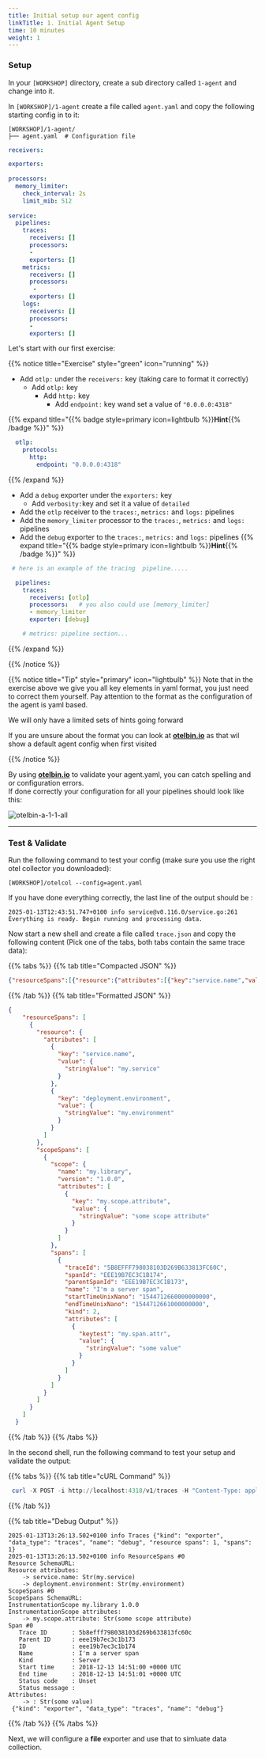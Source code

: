 ```yaml
---
title: Initial setup our agent config  
linkTitle: 1. Initial Agent Setup
time: 10 minutes
weight: 1
---
```


### Setup

In your `[WORKSHOP]` directory, create a sub directory called `1-agent` and change into it.

In `[WORKSHOP]/1-agent` create a file called `agent.yaml` and copy the following starting config in to it:

```text
[WORKSHOP]/1-agent/
├── agent.yaml  # Configuration file
```

```yaml
receivers:

exporters:
    
processors:
  memory_limiter:
    check_interval: 2s
    limit_mib: 512
  
service:
  pipelines:
    traces:
      receivers: []
      processors:
      -
      exporters: []
    metrics:
      receivers: []
      processors: 
       -
      exporters: []
    logs: 
      receivers: []
      processors: 
      - 
      exporters: []
```

Let's start with our first exercise:

{{% notice title="Exercise" style="green" icon="running" %}}

- Add `otlp:` under the `receivers:` key (taking care to format it correctly)
  - Add `otlp:` key
    - Add `http:` key
      - Add `endpoint:` key wand set a value of `"0.0.0.0:4318"`

{{% expand title="{{% badge style=primary icon=lightbulb %}}**Hint**{{% /badge %}}" %}}

```yaml
  otlp:
    protocols:
      http:
        endpoint: "0.0.0.0:4318"
```

{{% /expand %}}

- Add a `debug` exporter under the `exporters:` key
  - Add `verbosity:`key and set it a value of `detailed`
- Add the `otlp` receiver to the `traces:`, `metrics:` and `logs:` pipelines
- Add the `memory_limiter` processor to the `traces:`, `metrics:` and `logs:` pipelines
- Add the `debug` exporter to the `traces:`, `metrics:` and `logs:` pipelines
{{% expand title="{{% badge style=primary icon=lightbulb %}}**Hint**{{% /badge %}}" %}}

```yaml
 # here is an example of the tracing  pipeline.....

  pipelines:
    traces:
      receivers: [otlp]
      processors:   # you also could use [memory_limiter]
      - memory_limiter
      exporter: [debug]

    # metrics: pipeline section...  
```

{{% /expand %}}

{{% /notice %}}

{{% notice title="Tip" style="primary"  icon="lightbulb" %}}
 Note that in the exercise above we give you all key elements in yaml format, you just need to correct them yourself.
 Pay attention to the format as the configuration of the agent is yaml based.

 We will only have a limited sets of hints going forward

 If you are unsure about the format you can look at **[otelbin.io](https://www.otelbin.io/)** as that wil show a default agent config when first visited

{{% /notice %}}

By using **[otelbin.io](https://www.otelbin.io/)** to validate your agent.yaml, you can catch spelling and or configuration errors.  
If done correctly your configuration for all your pipelines should look like this:

![otelbin-a-1-1-all](../images/agent-1-1-all.png)

---

### Test & Validate

Run the following command to  test your config (make sure you use the right otel collector you downloaded):

```text
[WORKSHOP]/otelcol --config=agent.yaml
```

If you have done everything correctly, the last line of the output should be :

```text
2025-01-13T12:43:51.747+0100 info service@v0.116.0/service.go:261 Everything is ready. Begin running and processing data.
```

Now start a new shell and create a file called `trace.json` and copy the following content (Pick one of the tabs, both tabs contain the same trace data):

{{% tabs %}}
{{% tab title="Compacted JSON" %}}

```json
{"resourceSpans":[{"resource":{"attributes":[{"key":"service.name","value":{"stringValue":"my.service"}},{"key":"deployment.environment","value":{"stringValue":"my.environment"}}]},"scopeSpans":[{"scope":{"name":"my.library","version":"1.0.0","attributes":[{"key":"my.scope.attribute","value":{"stringValue":"some scope attribute"}}]},"spans":[{"traceId":"5B8EFFF798038103D269B633813FC60C","spanId":"EEE19B7EC3C1B174","parentSpanId":"EEE19B7EC3C1B173","name":"I'm a server span","startTimeUnixNano":"1544712660000000000","endTimeUnixNano":"1544712661000000000","kind":2,"attributes":[{"keytest":"my.span.attr","value":{"stringValue":"some value"}}]}]}]}]}
```

{{% /tab %}}
{{% tab title="Formatted JSON" %}}

```json
{
    "resourceSpans": [
      {
        "resource": {
          "attributes": [
            {
              "key": "service.name",
              "value": {
                "stringValue": "my.service"
              }
            },
            {
              "key": "deployment.environment",
              "value": {
                "stringValue": "my.environment"
              }
            }
          ]
        },
        "scopeSpans": [
          {
            "scope": {
              "name": "my.library",
              "version": "1.0.0",
              "attributes": [
                {
                  "key": "my.scope.attribute",
                  "value": {
                    "stringValue": "some scope attribute"
                  }
                }
              ]
            },
            "spans": [
              {
                "traceId": "5B8EFFF798038103D269B633813FC60C",
                "spanId": "EEE19B7EC3C1B174",
                "parentSpanId": "EEE19B7EC3C1B173",
                "name": "I'm a server span",
                "startTimeUnixNano": "1544712660000000000",
                "endTimeUnixNano": "1544712661000000000",
                "kind": 2,
                "attributes": [
                  {
                    "keytest": "my.span.attr",
                    "value": {
                      "stringValue": "some value"
                    }
                  }
                ]
              }
            ]
          }
        ]
      }
    ]
  }
```

{{% /tab %}}
{{% /tabs %}}

In the second shell, run the following command to test your setup and validate the output:

{{% tabs %}}
{{% tab title="cURL Command" %}}

```ps1
 curl -X POST -i http://localhost:4318/v1/traces -H "Content-Type: application/json" -d "@trace.json"
```

{{% /tab %}}

{{% tab title="Debug Output" %}}

 ```text
 2025-01-13T13:26:13.502+0100 info Traces {"kind": "exporter", "data_type": "traces", "name": "debug", "resource spans": 1, "spans": 1}
2025-01-13T13:26:13.502+0100 info ResourceSpans #0
Resource SchemaURL:
Resource attributes:
     -> service.name: Str(my.service)
     -> deployment.environment: Str(my.environment)
ScopeSpans #0
ScopeSpans SchemaURL:
InstrumentationScope my.library 1.0.0
InstrumentationScope attributes:
     -> my.scope.attribute: Str(some scope attribute)
Span #0
    Trace ID       : 5b8efff798038103d269b633813fc60c
    Parent ID      : eee19b7ec3c1b173
    ID             : eee19b7ec3c1b174
    Name           : I'm a server span
    Kind           : Server
    Start time     : 2018-12-13 14:51:00 +0000 UTC
    End time       : 2018-12-13 14:51:01 +0000 UTC
    Status code    : Unset
    Status message :
Attributes:
     -> : Str(some value)
  {"kind": "exporter", "data_type": "traces", "name": "debug"}
```

{{% /tab %}}
{{% /tabs %}}

Next, we will configure a **file** exporter and use that to simluate data collection.
